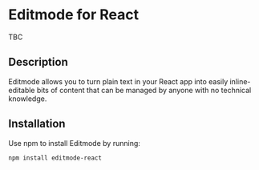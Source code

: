 # Editmode for React

TBC

## Description
Editmode allows you to turn plain text in your React app into easily inline-editable bits of content that can be managed by anyone with no technical knowledge.

## Installation
Use npm to install Editmode by running:
```
npm install editmode-react
```
